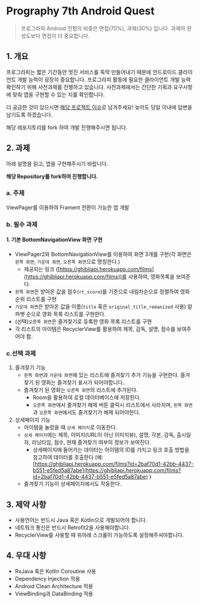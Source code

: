 
# Prography 7th Android Quest

> 프로그라피 Android 전형의 비중은 면접(70%), 과제(30%) 입니다. 과제의 완성도보다 면접이 더 중요합니다.

## 1. 개요

프로그라피는 짧은 기간동안 멋진 서비스를 뚝딱 만들어내기 때문에 안드로이드 클라이언트 개발 능력이 굉장히 중요합니다. 프로그라피 활동에 필요한 클라이언트 개발 능력 확인하기 위해 사전과제를 진행하고 있습니다. 사전과제에서는 간단한 기획과 요구사항에 맞춰 앱을 구현할 수 있는 지를 확인합니다.

더 궁금한 것이 있으시면 [해당 프로젝트 이슈](https://github.com/prography/prography-7th-android-quest/issues/new)로 남겨주세요! 늦어도 당일 이내에 답변을 남기도록 하겠습니다.

해당 레포지토리를 fork 하여 개발 진행해주시면 됩니다.

## 2. 과제

아래 설명을 읽고, 앱을 구현해주시기 바랍니다.

**해당 Repository를 fork하여 진행합니다.**

### a. 주제

ViewPager를 이용하여 Frament 전환이 가능한 앱 개발

### b. 필수 과제

#### 1. 기본 BottomNavigationView 화면 구현
* ViewPager2와 BottomNavigationView를 이용하여 화면 3개를 구현(각 화면은 `왼쪽 화면`, `가운데 화면`, `오른쪽 화면`으로 명칭한다.)
    * 제공되는 링크 ([https://ghibliapi.herokuapp.com/films](https://ghibliapi.herokuapp.com/films))를 사용하여, 영화목록을 보여준다.
* `왼쪽 화면`은 받아온 값을 점수(`rt_score`)를 기준으로 내림차순으로 정렬하여 영화 순위 리스트를 구현
* `가운데 화면`은 받아온 값을 이름(`title` 혹은 `original_title_remanized` 사용) 알파벳 순으로 영화 목록 리스트를 구현한다.
* (선택)`오른쪽 화면`은 즐겨찾기로 등록한 영화 목록 리스트를 구현
* 각 리스트의 아이템은 RecyclerView를 활용하여 제목, 감독, 설명, 점수를 보여주어야 함.

### c.선택 과제

1. 즐겨찾기 기능
   * `왼쪽 화면`과 `가운데 화면`에 있는 리스트에 즐겨찾기 추가 기능을 구현한다. 즐겨찾기 된 영화는 즐겨찾기 표시가 되어야합니다..
   * 즐겨찾기 된 영화는 `오른쪽 화면`의 리스트에 추가된다.
      * Room을 활용하여 로컬 데이터베이스에 저장된다.
      * `오른쪽 화면`에서 즐겨찾기 해제 버튼 클릭시 리스트에서 사라지며, `왼쪽 화면`과 `오른쪽 화면`에서도 즐겨찾기가 해제 되어야한다.
2. 상세페이지 기능
    * 아이템을 눌렀을 때 `상세 페이지`로 이동한다.
    * `상세 페이지`에는 제목, 이미지(URL이 아닌 이미지뷰), 설명, 각본, 감독, 출시일자, 러닝타임, 점수, 현재 즐겨찾기 여부의 정보가 보여진다.
        * 상세페이지에 들어가는 데이터는 아이템의 ID를 가지고 링크 호출 방법을 참고하여 데이터를 호출한다
      (예: [https://ghibliapi.herokuapp.com/films?id=2baf70d1-42bb-4437-b551-e5fed5a87abe](https://ghibliapi.herokuapp.com/films?id=2baf70d1-42bb-4437-b551-e5fed5a87abe) )
    * 즐겨찾기 기능이 상세페이지에서도 작동한다.

## 3. 제약 사항

- 사용언어는 반드시 Java 혹은 Kotlin으로 개발되어야 합니다.
- 네트워크 통신은 반드시 Retrofit2을 사용해야합니다.
- RecyclerView를 사용할 때 위아래 스크롤이 가능하도록 설정해주셔야합니다.

## 4. 우대 사항

- RxJava 혹은 Kotlin Coroutine 사용
- Dependency Injection 적용
- Android Clean Architecture 적용
- ViewBinding과 DataBinding 적용

